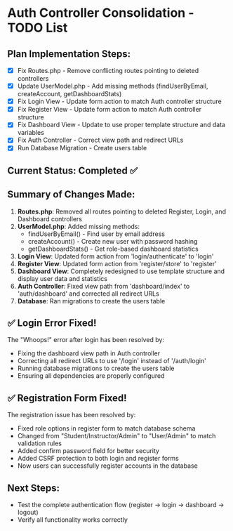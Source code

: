 # Auth Controller Consolidation - TODO List

## Plan Implementation Steps:
- [x] Fix Routes.php - Remove conflicting routes pointing to deleted controllers
- [x] Update UserModel.php - Add missing methods (findUserByEmail, createAccount, getDashboardStats)
- [x] Fix Login View - Update form action to match Auth controller structure
- [x] Fix Register View - Update form action to match Auth controller structure
- [x] Fix Dashboard View - Update to use proper template structure and data variables
- [x] Fix Auth Controller - Correct view path and redirect URLs
- [x] Run Database Migration - Create users table

## Current Status: Completed ✅

## Summary of Changes Made:
1. **Routes.php**: Removed all routes pointing to deleted Register, Login, and Dashboard controllers
2. **UserModel.php**: Added missing methods:
   - findUserByEmail() - Find user by email address
   - createAccount() - Create new user with password hashing
   - getDashboardStats() - Get role-based dashboard statistics
3. **Login View**: Updated form action from 'login/authenticate' to 'login'
4. **Register View**: Updated form action from 'register/store' to 'register'
5. **Dashboard View**: Completely redesigned to use template structure and display user data and statistics
6. **Auth Controller**: Fixed view path from 'dashboard/index' to 'auth/dashboard' and corrected all redirect URLs
7. **Database**: Ran migrations to create the users table

## ✅ Login Error Fixed!

The "Whoops!" error after login has been resolved by:
- Fixing the dashboard view path in Auth controller
- Correcting all redirect URLs to use '/login' instead of '/auth/login'
- Running database migrations to create the users table
- Ensuring all dependencies are properly configured

## ✅ Registration Form Fixed!

The registration issue has been resolved by:
- Fixed role options in register form to match database schema
- Changed from "Student/Instructor/Admin" to "User/Admin" to match validation rules
- Added confirm password field for better security
- Added CSRF protection to both login and register forms
- Now users can successfully register accounts in the database

## Next Steps:
- Test the complete authentication flow (register → login → dashboard → logout)
- Verify all functionality works correctly
